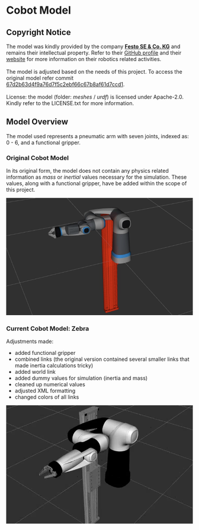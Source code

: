 # Cobot Model

## Copyright Notice
The model was kindly provided by the company [**Festo SE & Co. KG**](https://www.festo.com/) and remains their intellectual property. Refer to their [GitHub profile](https://github.com/Festo-se) and their [website](https://www.festo.com/de/en/e/about-festo/blog/robotics-id_9229-1153/) for more information on their robotics related activities.
<br/>
<br/>
The model is adjusted based on the needs of this project. To access the original model refer commit [67d2b63d4f9a76d7f5c2ebf66c67b8af61d7ccd1](https://github.com/robgineer/artbot/commit/67d2b63d4f9a76d7f5c2ebf66c67b8af61d7ccd1).
<br/>
<br/>
License: the model (folder: *meshes* / *urdf*) is licensed under Apache-2.0. Kindly refer to the LICENSE.txt for more information.

## Model Overview

The model used represents a pneumatic arm with seven joints, indexed as: 0 - 6, and a functional gripper. <br/>

### Original Cobot Model

In its original form, the model does not contain any physics related information as *mass* or *inertial* values necessary for the simulation. These values, along with a functional gripper, have be added within the scope of this project.
<br/>

![Original Cobot Model](img/festo_cobot_original.png)


### Current Cobot Model: Zebra

Adjustments made:
* added functional gripper
* combined links (the original version contained several smaller links that made inertia calculations tricky)
* added world link
* added dummy values for simulation (inertia and mass)
* cleaned up numerical values
* adjusted XML formatting
* changed colors of all links


![Latest Cobot Model](img/festo_cobot_zebra.png)

